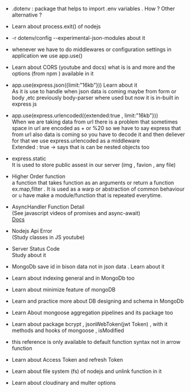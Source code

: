 - .dotenv : package that helps to import .env variables . How ? Other alternative ?

- Learn about process.exit() of nodejs

- -r dotenv/config --experimental-json-modules about it

- whenever we have to do middlewares or configuration settings in application we use  app.use()

- Learn about CORS (youtube and docs) what is is and more and the options (from npm ) available in it

- app.use(express.json({limit:"16kb"})) Learn about it  
   As it is use to handle when json data is coming maybe from form or body ,etc previously body-parser where used but now it is in-built in express js

- app.use(express.urlencoded({extended:true , limit:"16kb"}))  
   When we are taking data from url there is a problem that sometimes space in url are encoded as + or %20 so we have to say express that from url also data is coming so you have to decode it and then deliever for that we use express.urlencoded as a middleware  
   Extended : true -> says that is can be nested objects too  

- express.static  
  It is used to store public assest in our server (img , favion , any file)

- Higher Order function  
  a function that takes function as an arguments or return a function ex.map,filter  . It is used as a warp or abstraction of common behaviour or u have make a module/function that is repeated everytime.

- AsyncHandler Function Detail  
  (See javascript videos of promises and async-await)  
  [Docs](https://chatgpt.com/share/671a3ec8-2804-800c-bd9a-b74a3cbdf6ce)  

- Nodejs Api Error  
  (Study classes in JS youtube)  

- Server Status Code  
  Study about it

- MongoDb save id in bison data not in json data . Learn about it

- Learn about indexing general and in MongoDb too

- Learn about minimize feature of mongoDB   

- Learn and practice more about DB designing and schema in MongoDb

- Learn About mongoose aggregation pipelines and its package too

- Learn about package bcrypt , jsonWebToken(jwt Token) , with it methods and hooks of mongoose , isModified  

- this reference is only available to default function syntax not in arrow function  

- Learn about Access Token and refresh Token 

- Learn about file system (fs) of nodejs and unlink function in it  

- Learn about cloudinary and multer options